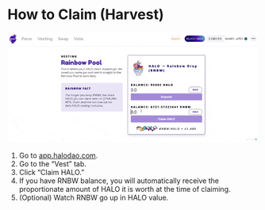 # How to Claim \(Harvest\)

![](../../../.gitbook/assets/cleanshot-2021-05-21-at-18.07.59.gif)

1. Go to [app.halodao.com](https://app.halodao.com).
2. Go to the “Vest” tab.
3. Click “Claim HALO.”
4. If you have RNBW balance, you will automatically receive the proportionate amount of HALO it is worth at the time of claiming.
5. \(Optional\) Watch RNBW go up in HALO value.

